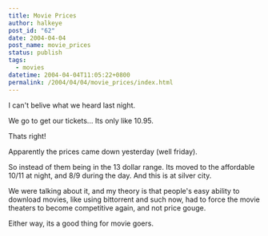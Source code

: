 ```yaml
---
title: Movie Prices
author: halkeye
post_id: "62"
date: 2004-04-04
post_name: movie_prices
status: publish
tags:
  - movies
datetime: 2004-04-04T11:05:22+0800
permalink: /2004/04/04/movie_prices/index.html
---
```


I can't belive what we heard last night.

We go to get our tickets... Its only like 10.95.

Thats right!

Apparently the prices came down yesterday (well friday).

So instead of them being in the 13 dollar range. Its moved to the affordable 10/11 at night, and 8/9 during the day. And this is at silver city.

We were talking about it, and my theory is that people's easy ability to download movies, like using bittorrent and such now, had to force the movie theaters to become competitive again, and not price gouge.

Either way, its a good thing for movie goers.
